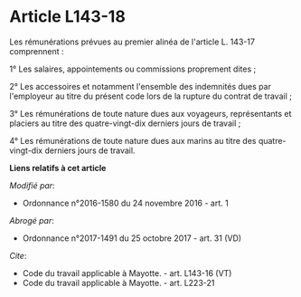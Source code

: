 # Article L143-18

Les rémunérations prévues au premier alinéa de l'article L. 143-17 comprennent : 

1° Les salaires, appointements ou commissions proprement dites ; 

2° Les accessoires et notamment l'ensemble des indemnités dues par l'employeur au titre du présent code lors de la rupture du
contrat de travail ; 

3° Les rémunérations de toute nature dues aux voyageurs, représentants et placiers au titre des quatre-vingt-dix derniers
jours de travail ; 

4° Les rémunérations de toute nature dues aux marins au titre des quatre-vingt-dix derniers jours de travail.

**Liens relatifs à cet article**

_Modifié par_:

  - Ordonnance n°2016-1580 du 24 novembre 2016 - art. 1

_Abrogé par_:

  - Ordonnance n°2017-1491 du 25 octobre 2017 - art. 31 (VD)

_Cite_:

  - Code du travail applicable à Mayotte. - art. L143-16 (VT)
  - Code du travail applicable à Mayotte. - art. L223-21
